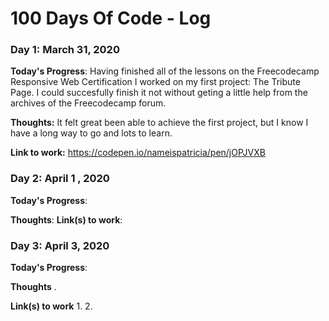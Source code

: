 # 100 Days Of Code - Log

### Day 1: March 31, 2020


**Today's Progress**: Having finished all of the lessons on the Freecodecamp Responsive Web Certification I worked on my first project: The Tribute Page. I could succesfully finish it not without geting a little help from the archives of the Freecodecamp forum. 

**Thoughts:**  It felt great been able to achieve the first project, but I know I have a long way to go and lots to learn. 

**Link to work:** https://codepen.io/nameispatricia/pen/jOPJVXB

### Day 2: April 1 , 2020

**Today's Progress**: 

**Thoughts**: 
**Link(s) to work**: 

### Day 3: April 3, 2020

**Today's Progress**: 

**Thoughts** .

**Link(s) to work**
1. 
2. 
